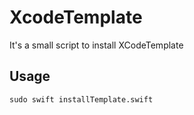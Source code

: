 # XcodeTemplate

It's a small script to install XCodeTemplate 

## Usage

```
sudo swift installTemplate.swift

```

